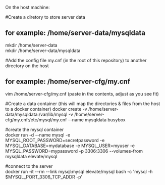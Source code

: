 On the host machine: 

#Create a diretory to store server data    
##  for example: /home/server-data/mysqldata  

mkdir /home/server-data  
mkdir /home/server-data/mysqldata  

#Add the config file my.cnf (in the root of this repository) to another directory on the host   
## for example:  /home/server-cfg/my.cnf  

vim /home/server-cfg/my.cnf 
(paste in the contents, adjust as you see fit)  

#Create a data container  (this will map the directories & files from the host to a docker container) 
docker create -v /home/server-data/mysqldata:/var/lib/mysql -v /home/server-cfg/my.cnf:/etc/mysql/my.cnf --name mysqldata busybox  

#create the mysql container  
docker run -d --name mysql -e MYSQL_ROOT_PASSWORD=secretpassword -e MYSQL_DATABASE=mydatabase -e MYSQL_USER=myuser -e MYSQL_PASSWORD=mypassword -p 3306:3306 --volumes-from mysqldata elevate/mysql     

#connect to the server  
docker run -it --rm --link mysql:mysql elevate/mysql bash -c 'mysql -h $MYSQL_PORT_3306_TCP_ADDR -p'  

